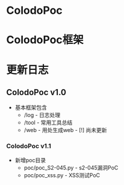 ColodoPoc
=====
# ColodoPoc框架

# 更新日志
## ColodoPoc v1.0
* 基本框架包含
    * /log - 日志处理
    * /tool - 常用工具总结
    * /web - 用处生成web - [!] 尚未更新
### ColodoPoc v1.1
* 新增poc目录
    * poc/poc_S2-045.py - s2-045漏洞PoC
    * poc/poc_xss.py - XSS测试PoC